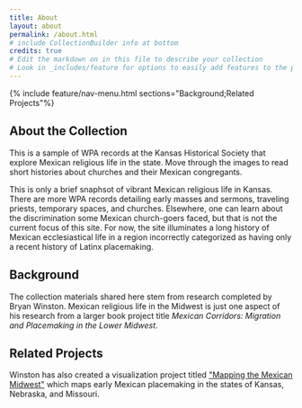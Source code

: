 ```yaml
---
title: About
layout: about
permalink: /about.html
# include CollectionBuilder info at bottom
credits: true
# Edit the markdown on in this file to describe your collection
# Look in _includes/feature for options to easily add features to the page
---
```

{% include feature/nav-menu.html sections="Background;Related Projects"%}

## About the Collection

This is a sample of WPA records at the Kansas Historical Society that explore Mexican religious life in the state. Move through the images to read short histories about churches and their Mexican congregants.

This is only a brief snaphsot of vibrant Mexican religious life in Kansas. There are more WPA records detailing early masses and sermons, traveling priests, temporary spaces, and churches. Elsewhere, one can learn about the discrimination some Mexican church-goers faced, but that is not the current focus of this site. For now, the site illuminates a long history of Mexican ecclesiastical life in a region incorrectly categorized as having only a recent history of Latinx placemaking.

## Background

The collection materials shared here stem from research completed by Bryan Winston. Mexican religious life in the Midwest is just one aspect of his research from a larger book project title *Mexican Corridors: Migration and Placemaking in the Lower Midwest*.

## Related Projects

Winston has also created a visualization project titled ["Mapping the Mexican Midwest"](https://mappingthemexicanmidwest.bryanwinston.org/) which maps early Mexican placemaking in the states of Kansas, Nebraska, and Missouri.